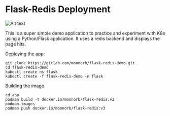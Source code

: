# Flask-Redis Deployment

![Alt text](https://gitlab.com/moonorb/demo/-/raw/main/images/flask-redis.PNG )

This is a super simple demo application to practice and experiment with K8s using a Python/Flask application.
It uses a redis backend and displays the page hits.

Deploying the app: 
```
git clone https://gitlab.com/moonorb/flask-redis-demo.git
cd flask-redis-demo
kubectl create ns flask
kubectl create -f flask-redis-demo -n flask
```


Building the image
```
cd app
podman build -t docker.io/moonorb/flask-redis:v3
podman images
podman push docker.io/moonorb/flask-redis:v3







